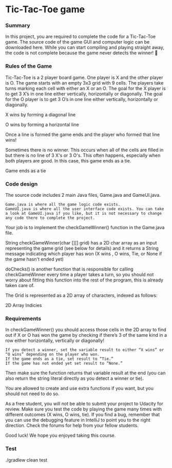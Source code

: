 # Tic-Tac-Toe game

### Summary

In this project, you are required to complete the code for a Tic-Tac-Toe game. The source code of the game GUI and computer logic can be downloaded here. While you can start compiling and playing straight away, the code is not complete because the game never detects the winner! 

### Rules of the Game

Tic-Tac-Toe is a 2 player board game. One player is X and the other player is O. The game starts with an empty 3x3 grid with 9 cells. The players take turns marking each cell with either an X or an O. The goal for the X player is to get 3 X’s in one line either vertically, horizontally or diagonally. The goal for the O player is to get 3 O’s in one line either vertically, horizontally or diagonally.

X wins by forming a diagonal line

O wins by forming a horizontal line

Once a line is formed the game ends and the player who formed that line wins!

Sometimes there is no winner. This occurs when all of the cells are filled in but there is no line of 3 X's or 3 O's. This often happens, especially when both players are good. In this case, this game ends as a tie.

Game ends as a tie

### Code design

The source code includes 2 main Java files, Game.java and GameUI.java.

    Game.java is where all the game logic code exists.
    GameUI.java is where all the user interface code exists. You can take a look at GameUI.java if you like, but it is not necessary to change any code there to complete the project.

Your job is to implement the checkGameWinner() function in the Game.java file.

String checkGameWinner(char [][] grid) has a 2D char array as an input representing the game grid (see below for details) and it returns a String message indicating which player has won (X wins , O wins, Tie, or None if the game hasn't ended yet)

doChecks() is another function that is responsible for calling checkGameWinner every time a player takes a turn, so you should not worry about fitting this function into the rest of the program, this is already taken care of.

The Grid is represented as a 2D array of characters, indexed as follows:

2D Array Indicies

### Requirements

In checkGameWinner() you should access those cells in the 2D array to find out if X or O has won the game by checking if there’s 3 of the same kind in a row either horizontally, vertically or diagonally!

    If you detect a winner, set the variable result to either “X wins” or “O wins” depending on the player who won.
    If the game ends as a tie, set result to “Tie.”
    If the game has not ended yet set result to “None.”

Then make sure the function returns that variable result at the end (you can also return the string literal directly as you detect a winner or tie).

You are allowed to create and use extra functions if you want, but you should not need to do so.

As a free student, you will not be able to submit your project to Udacity for review. Make sure you test the code by playing the game many times with different outcomes (X wins, O wins, tie). If you find a bug, remember that you can use the debugging feature in IntelliJ to point you to the right direction. Check the forums for help from your fellow students.

Good luck! We hope you enjoyed taking this course.

### Test
./gradlew clean test
